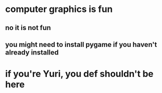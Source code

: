 # computer graphics is fun
## no it is not fun
## you might need to install pygame if you haven't already installed

# if you're Yuri, you def shouldn't be here